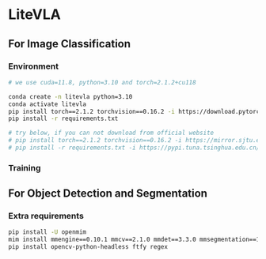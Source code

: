 # LiteVLA


## For Image Classification

### Environment
```bash
# we use cuda=11.8, python=3.10 and torch=2.1.2+cu118

conda create -n litevla python=3.10
conda activate litevla
pip install torch==2.1.2 torchvision==0.16.2 -i https://download.pytorch.org/whl/cu118
pip install -r requirements.txt

# try below, if you can not download from official website
# pip install torch==2.1.2 torchvision==0.16.2 -i https://mirror.sjtu.edu.cn/pytorch-wheels/cu118
# pip install -r requirements.txt -i https://pypi.tuna.tsinghua.edu.cn/simple
```

### Training




## For Object Detection and Segmentation

### Extra requirements
```bash
pip install -U openmim
mim install mmengine==0.10.1 mmcv==2.1.0 mmdet==3.3.0 mmsegmentation==1.2.2
pip install opencv-python-headless ftfy regex
```